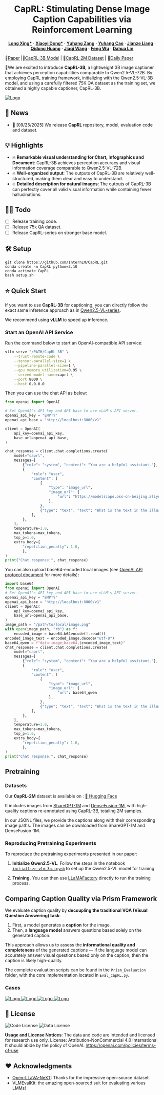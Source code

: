 <p align="center">
<!--   <h1 align="center"><img src="assets/logo.png" width="256"></h1> -->
  <h1 align="center">CapRL: Stimulating Dense Image Caption Capabilities via Reinforcement Learning</h1>
    <p align="center">
    <a href="https://github.com/Cooperx521"><strong>Long Xing*</strong></a>
    ·
    <a href="https://lightdxy.github.io/"><strong>Xiaoyi Dong*</strong></a>
    ·
    <a href="https://yuhangzang.github.io/"><strong>Yuhang Zang</strong></a>
    ·
    <a href="https://scholar.google.com/citations?user=sJkqsqkAAAAJ"><strong>Yuhang Cao</strong></a>
    ·
    <a href="https://github.com/shikiw"><strong>Jianze Liang</strong></a>
    ·
    <a href="https://github.com/shikiw"><strong>Qidong Huang</strong></a>
    ·
  <a href="https://myownskyw7.github.io/"><strong>Jiaqi Wang</strong></a> ·
  <a href="https://scholar.google.com/citations?user=5bInRDEAAAAJ&hl=zh-CN"><strong>Feng Wu</strong></a> ·
  <a href="http://dahua.site/"><strong>Dahua Lin</strong></a>

  </p>
  📖<a href="">Paper</a> |🤗<a href="https://huggingface.co/internlm/CapRL-3B">CapRL-3B Model</a> |
  🤗<a href="https://huggingface.co/datasets/internlm/CapRL-2M">CapRL-2M Dataset</a> | 🤗<a href="">Daily Paper</a></h3>
<div align="center"></div>
<p align="center">
  <p>
🌈We are excited to introduce <strong>CapRL-3B</strong>, a lightweight 3B image captioner that achieves perception capabilities comparable to Qwen2.5-VL-72B.
By employing CapRL training framework, initializing with the Qwen2.5-VL-3B model, and using a carefully filtered 75K QA dataset as the training set, we obtained a highly capable captioner, CapRL-3B.

  </p>

<a href="">
  <img src="assets/teaser.png" alt="Logo" >
</a>



## 📢 News
- 🚀 [09/25/2025] We release **CapRL** repository, model, evaluation code and dataset.


## 💡 Highlights
- 🔥 **Remarkable visual understanding for Chart, Infographics and Document**: CapRL-3B achieves perception accuracy and visual information coverage comparable to Qwen2.5-VL-72B.
- 🔥 **Well-organized output**: The outputs of CapRL-3B are relatively well-structured, making them clear and easy to understand.
- 🔥 **Detailed description for natural images**: The outputs of CapRL-3B can perfectly cover all valid visual information while containing fewer hallucinations.



## 👨‍💻 Todo

- [ ] Release training code.
- [ ] Release 75k QA dataset.
- [ ] Release CapRL-series on stronger base model.

## 🛠️ Setup
```
git clone https://github.com/InternLM/CapRL.git
conda create -n CapRL python=3.10
conda activate CapRL
bash setup.sh
```

## ⭐️ Quick Start
If you want to use **CapRL-3B** for captioning, you can directly follow the exact same inference approach as in [Qwen2.5-VL-series](https://github.com/QwenLM/Qwen3-VL/tree/d2240f11656bfe404b9ba56db4e51cd09f522ff1).

We recommend using **vLLM** to speed up inference.



### Start an OpenAI API Service

Run the command below to start an OpenAI-compatible API service:

```bash
vllm serve "/PATH/CapRL-3B" \
    --trust-remote-code \
    --tensor-parallel-size=1 \
    --pipeline-parallel-size=1 \
    --gpu_memory_utilization=0.95 \
    --served-model-name=caprl \
    --port 8000 \
    --host 0.0.0.0
```

Then you can use the chat API as below:


```python
from openai import OpenAI

# Set OpenAI's API key and API base to use vLLM's API server.
openai_api_key = "EMPTY"
openai_api_base = "http://localhost:8000/v1"

client = OpenAI(
    api_key=openai_api_key,
    base_url=openai_api_base,
)

chat_response = client.chat.completions.create(
    model="caprl",
    messages=[
        {"role": "system", "content": "You are a helpful assistant."},
        {
            "role": "user",
            "content": [
                {
                    "type": "image_url",
                    "image_url": {
                        "url": "https://modelscope.oss-cn-beijing.aliyuncs.com/resource/qwen.png"
                    },
                },
                {"type": "text", "text": "What is the text in the illustrate?"},
            ],
        },
    ],
    temperature=1.0,
    max_tokens=max_tokens,
    top_p=1.0,
    extra_body={
        "repetition_penalty": 1.0,
        },
)
print("Chat response:", chat_response)
```

You can also upload base64-encoded local images (see [OpenAI API protocol document](https://platform.openai.com/docs/guides/vision/uploading-base-64-encoded-images) for more details):
```python
import base64
from openai import OpenAI
# Set OpenAI's API key and API base to use vLLM's API server.
openai_api_key = "EMPTY"
openai_api_base = "http://localhost:8000/v1"
client = OpenAI(
    api_key=openai_api_key,
    base_url=openai_api_base,
)
image_path = "/path/to/local/image.png"
with open(image_path, "rb") as f:
    encoded_image = base64.b64encode(f.read())
encoded_image_text = encoded_image.decode("utf-8")
base64_qwen = f"data:image;base64,{encoded_image_text}"
chat_response = client.chat.completions.create(
    model="caprl",
    messages=[
        {"role": "system", "content": "You are a helpful assistant."},
        {
            "role": "user",
            "content": [
                {
                    "type": "image_url",
                    "image_url": {
                        "url": base64_qwen
                    },
                },
                {"type": "text", "text": "What is the text in the illustrate?"},
            ],
        },
    ],
    temperature=1.0,
    max_tokens=max_tokens,
    top_p=1.0,
    extra_body={
        "repetition_penalty": 1.0,
        },
)
print("Chat response:", chat_response)
```

## Pretraining

### Datasets

Our **CapRL-2M** dataset is available on :
[🔗 Hugging Face](https://huggingface.co/datasets/internlm/CapRL-2M)

It includes images from [ShareGPT-1M](https://huggingface.co/datasets/Lin-Chen/ShareGPT4V) and [DenseFusion-1M](https://huggingface.co/datasets/BAAI/DenseFusion-1M), with high-quality captions re-annotated using CapRL-3B, totaling 2M samples.

In our JSONL files, we provide the captions along with their corresponding image paths. The images can be downloaded from ShareGPT-1M and DenseFusion-1M.



### Reproducing Pretraining Experiments

To reproduce the pretraining experiments presented in our paper:

1. **Initialize Qwen2.5-VL.**
   Follow the steps in the notebook [`initiallize_vlm_3b.ipynb`](https://github.com/Cooperx521/ScaleCap/blob/892ad0682defa37f54833c3c4284a9d9a5c3451e/grocery_file/initiallize_vlm_3b.ipynb) to set up the Qwen2.5-VL model for training.

2. **Training.**
   You can then use [LLaMAFactory](https://github.com/hiyouga/LLaMA-Factory) directly to run the training process.


## Comparing Caption Quality via Prism Framework

We evaluate caption quality by **decoupling the traditional VQA (Visual Question Answering) task**:

1. First, a model generates a **caption** for the image.
2. Then, a **language model** answers questions based solely on the generated caption.

This approach allows us to assess the **informational quality and completeness** of the generated captions — if the language model can accurately answer visual questions based only on the caption, then the caption is likely high-quality.

The complete evaluation scripts can be found in the `Prism_Evaluation` folder, with the core implementation located in `Eval_CapRL.py`.


### Cases
<a href="">
  <img src="assets/comparison.png" alt="Logo" >
</a>

<a href="">
  <img src="assets/info_caprl.png" alt="Logo" >
</a>
<a href="">
  <img src="assets/info_caprl2.png" alt="Logo" >
</a>
<a href="">
  <img src="assets/natural_caprl.png" alt="Logo" >
</a>

## 📄 License
![Code License](https://img.shields.io/badge/Code%20License-Apache_2.0-green.svg) ![Data License](https://img.shields.io/badge/Data%20License-CC%20By%20NC%204.0-red.svg) 

**Usage and License Notices**: The data and code are intended and licensed for research use only.
License: Attribution-NonCommercial 4.0 International It should abide by the policy of OpenAI: https://openai.com/policies/terms-of-use

## ❤️ Acknowledgments
- [Open-LLaVA-NeXT](https://github.com/xiaoachen98/Open-LLaVA-NeXT): Thanks for the impressive open-source dataset.
- [VLMEvalKit](https://github.com/open-compass/VLMEvalKit): the amazing open-sourced suit for evaluating various LMMs!